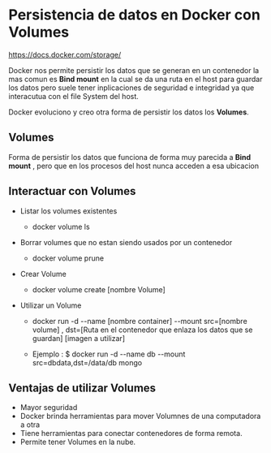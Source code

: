 # Persistencia de datos en Docker con Volumes

https://docs.docker.com/storage/

Docker nos permite persistir los datos que se generan en un contenedor
la mas comun es <strong>Bind mount</strong> en la cual se da una ruta en
el host para guardar los datos pero suele tener inplicaciones de seguridad
e integridad ya que interacutua con el file System del host.

Docker evoluciono y creo otra forma de persistir los datos 
los <strong>Volumes</strong>.

## Volumes

Forma de persistir los datos que funciona de forma muy parecida a 
<strong>Bind mount</strong> , pero que en los procesos del host nunca acceden 
a esa ubicacion


## Interactuar con Volumes

- Listar los volumes existentes
    - docker volume ls

- Borrar volumes que no estan siendo usados por un contenedor
    - docker volume prune

- Crear Volume
    - docker volume create [nombre Volume]

- Utilizar un Volume
    - docker run -d --name [nombre container] --mount src=[nombre volume] , dst=[Ruta en  el contenedor que enlaza los datos que se guardan] [imagen a utilizar]

    - Ejemplo : $ docker run -d --name db --mount src=dbdata,dst=/data/db mongo


## Ventajas de utilizar Volumes

- Mayor seguridad
- Docker brinda herramientas para mover Volumnes de una computadora a otra
- Tiene herramientas para conectar contenedores de forma remota.
- Permite tener Volumes en la nube.
